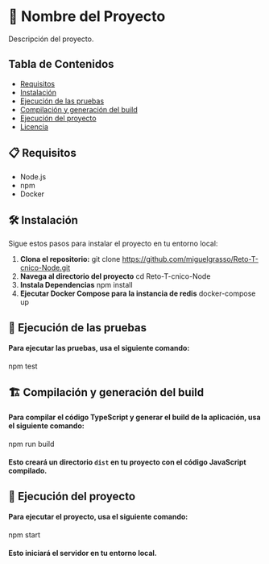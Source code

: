 # 🚀 Nombre del Proyecto

Descripción del proyecto.

## Tabla de Contenidos

- [Requisitos](#requisitos)
- [Instalación](#instalación)
- [Ejecución de las pruebas](#ejecución-de-las-pruebas)
- [Compilación y generación del build](#compilación-y-generación-del-build)
- [Ejecución del proyecto](#ejecución-del-proyecto)
- [Licencia](#licencia)

## 📋 Requisitos

- Node.js
- npm
- Docker

## 🛠️ Instalación

Sigue estos pasos para instalar el proyecto en tu entorno local:

1. **Clona el repositorio:**
   git clone https://github.com/miguelgrasso/Reto-T-cnico-Node.git
2. **Navega al directorio del proyecto**
	cd Reto-T-cnico-Node
3. **Instala Dependencias**
    npm install
4. **Ejecutar Docker Compose para la instancia de redis**
    docker-compose up

    
## 🧪 Ejecución de las pruebas
#### Para ejecutar las pruebas, usa el siguiente comando:
npm  test

## 🏗️ Compilación y generación del build

#### Para compilar el código TypeScript y generar el build de la aplicación, usa el siguiente comando:

npm  run  build

#### Esto creará un directorio `dist` en tu proyecto con el código JavaScript compilado.

## 🚀 Ejecución del proyecto

#### Para ejecutar el proyecto, usa el siguiente comando:
npm  start
####  Esto iniciará el servidor en tu entorno local.


